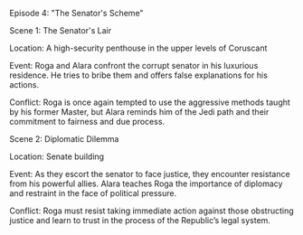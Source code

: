 
Episode 4: "The Senator's Scheme"

Scene 1: The Senator's Lair

Location: A high-security penthouse in the upper levels of Coruscant

Event: Roga and Alara confront the corrupt senator in his luxurious residence. He tries to bribe them and offers false explanations for his actions.

Conflict: Roga is once again tempted to use the aggressive methods taught by his former Master, but Alara reminds him of the Jedi path and their commitment to fairness and due process.


Scene 2: Diplomatic Dilemma

Location: Senate building

Event: As they escort the senator to face justice, they encounter resistance from his powerful allies. Alara teaches Roga the importance of diplomacy and restraint in the face of political pressure.

Conflict: Roga must resist taking immediate action against those obstructing justice and learn to trust in the process of the Republic’s legal system.

